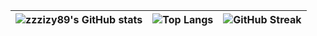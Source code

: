 | ![zzzizy89's GitHub stats](https://github-readme-stats.vercel.app/api?username=zzzizy89&show_icons=true&theme=github_dark) | ![Top Langs](https://github-readme-stats.vercel.app/api/top-langs/?username=zzzizy89&layout=compact&theme=github_dark) | ![GitHub Streak](https://streak-stats.demolab.com?user=zzzizy89&theme=github-dark) |
| --- | --- | --- |
